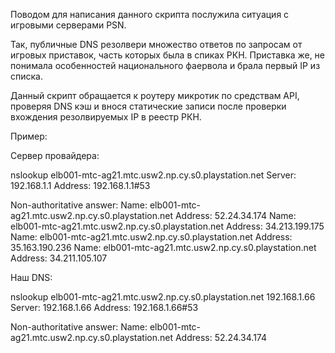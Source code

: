 Поводом для написания данного скрипта послужила ситуация с игровыми серверами PSN.

Так, публичные DNS резолвери множество ответов по запросам от игровых приставок, часть которых была в спиках РКН. Приставка же, не понимала особенностей национального фаервола и брала первый IP из списка.

Данный скрипт обращается к роутеру микротик по средствам API, проверяя DNS кэш и внося статические записи после проверки вхождения резолвируемых IP в реестр РКН.

Пример:

Сервер провайдера:

nslookup elb001-mtc-ag21.mtc.usw2.np.cy.s0.playstation.net
Server: 192.168.1.1
Address: 192.168.1.1#53

Non-authoritative answer:
Name: elb001-mtc-ag21.mtc.usw2.np.cy.s0.playstation.net
Address: 52.24.34.174
Name: elb001-mtc-ag21.mtc.usw2.np.cy.s0.playstation.net
Address: 34.213.199.175
Name: elb001-mtc-ag21.mtc.usw2.np.cy.s0.playstation.net
Address: 35.163.190.236
Name: elb001-mtc-ag21.mtc.usw2.np.cy.s0.playstation.net
Address: 34.211.105.107

Наш DNS:

nslookup elb001-mtc-ag21.mtc.usw2.np.cy.s0.playstation.net 192.168.1.66
Server: 192.168.1.66
Address: 192.168.1.66#53

Non-authoritative answer:
Name: elb001-mtc-ag21.mtc.usw2.np.cy.s0.playstation.net
Address: 52.24.34.174